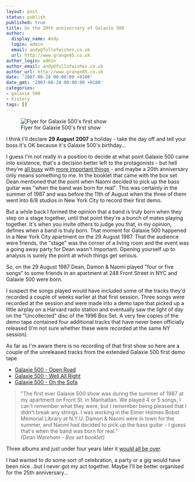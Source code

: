 ```yaml
---
layout: post
status: publish
published: true
title: On the 20th anniversary of Galaxie 500
author:
  display_name: Andy
  login: admin
  email: andy@fullofwishes.co.uk
  url: http://www.grange85.co.uk
author_login: admin
author_email: andy@fullofwishes.co.uk
author_url: http://www.grange85.co.uk
date: '2007-08-28 00:00:00 +0100'
date_gmt: '2007-08-28 00:00:00 +0100'
categories:
- galaxie 500
- history
tags: []
---
```

<figure class="caption aligncenter"><img src="https://media.fullofwishes.co.uk/01-galaxie_500/show_assets/1987-08-29/19870829_galaxie500.jpg" alt="Flyer for Galaxie 500's first show" /><figcaption class="caption-text">Flyer for Galaxie 500's first show</figcaption></figure>
<p>I think I'll declare <strong>29 August 2007</strong> a holiday - take the day off and tell your boss it's OK because it's Galaxie 500's birthday...</p>
<p>I guess I'm not really in a position to decide at what point Galaxie 500 came into existence, that's a decision better left to the protagonists - but hell they're <a href="http://www.deanandbritta.com">all busy</a> with <a href="http://www.damonandnaomi.com">more important things</a> - and maybe a 20th anniversary only means something to me. In the booklet that came with the box set Dean mentioned that the point when Naomi decided to pick up the bass guitar was "when the band was born for real". This was certainly in the summer of 1987 and was before the 11th of August when the three of them went into 6/8 studios in New York City to record their first demo.</p>
<p>But a while back I formed the opinion that a band is truly born when they step on a stage together, until that point they're a bunch of mates playing together. It's when you invite others to judge you that, in my opinion, defines when a band is truly born. That moment for Galaxie 500 happened in a New York City apartment on the 29 August 1987. That the audience were friends, the "stage" was the corner of a living room and the event was a going away party for Dean wasn't important. Opening yourself up to analysis is surely the point at which things get serious.</p>
<p>So, on the 29 August 1987 Dean, Damon & Naomi played "four or five songs" to some friends in an apartment at 248 Front Street in NYC and Galaxie 500 were born.</p>
<p>I suspect the songs played would have included some of the tracks they'd recorded a couple of weeks earlier at that first session. Three songs were recorded at the session and were made into a demo tape that picked up a little airplay on a Harvard radio station and eventually saw the light of day on the "Uncollected" disc of the 1996 Box Set. A very few copies of the demo tape contained four additional tracks that have never been officially released (I'm not sure whether these were recorded at the same NY session).</p>
<p>As far as I'm aware there is no recording of that first show so here are a couple of the unreleased tracks from the extended Galaxie 500 first demo tape.</p>
<ul>
<li><a href="http://www.grange85.co.uk/galaxie/index.php?article_id=69">Galaxie 500 - Open Road</a></li>
<li><a href="http://www.grange85.co.uk/galaxie/index.php?article_id=101">Galaxie 500 - Well All Right</a></li>
<li><a href="http://www.grange85.co.uk/galaxie/index.php?article_id=124">Galaxie 500 - On the Sofa</a></li>
</ul>
<blockquote><p>"The first ever Galaxie 500 show was during the summer of 1987 at my apartment on Front St. in Manhattan. We played 4 or 5 songs, I can't remember what they were, but I remember being pleased that I didn't break any strings. I was working in the Elmer Holmes Bobst Memorial Library at N.Y.U. Damon & Naomi were in town for the summer, and Naomi had decided to pick up the bass guitar - I guess that's when the band was born for real."<br/><em>(Dean Wareham - Box set booklet)</em></p></blockquote>
<p>Three albums and just under four years later it <a href="http://www.grange85.co.uk/galaxie/index.php?article_id=47">would all be over</a>.</p>
<p>I had wanted to do some sort of celebration, a party or a gig would have been nice...but I never got my act together. Maybe I'll be better organised for the 25th anniversary...</p>
